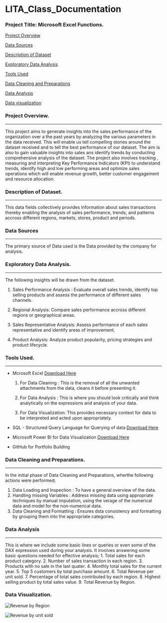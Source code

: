 # LITA_Class_Documentation

### Project Title: Microsoft Excel Functions.

[Project Overview](#project-overview)

[Data Sources](#data-sources)

[Description of Dataset](#description-of-dataset)

[Exploratory Data Analysis](#exploratory-data-analysis)

[Tools Used](#tools-used)

[Data Cleaning and Preparations](#data-cleaning-and-preparations)

[Data Analysis](#data-analysis)

[Data visualization](data-visualization)


### Project Overview.
---
This project aims to generate insights into the sales performance of the organization over a the past years by analyzing the various parameters in the data received. This will enable us tell compelling stories around the dataset received and to tell the best performance of our dataset. The aim is also to gain valuable insights into sales ans identify trends by conducting comprehensive analysis of the dataset. The project also involves tracking , measuring and interpreting Key Performance Indicators (KPI) to understand trends, identify high and low performing areas and optimize sales operations which will enable revenue growth, better customer engagement  and resource allocation.

### Description of Dataset.
---
This data fields collectively provides information about sales transactions thereby enabling the analysis of sales performance, trends, and patterns accross different regions, markets, stores, product and periods.


### Data Sources
---
The primary source of Data used is the Data provided by the company for analysis.


### Exploratory Data Analysis.
---
The following insights will be drawn from the dataset.
   
1. Sales Performance Analysis : Evaluate overall sales trends, identify top selling products and assess the performance of different sales channels.

2. Regional Analysis: Compare sales performance accross different regions or geographical areas.

3. Sales Representative Analysis: Assess performance of each sales representative and identify areas of improvement.

4. Product Analysis: Analyze product popularity, pricing strategies and product lifecycle.

### Tools Used.
---
-  Mcrosoft Excel [Download Here](https://www.microsoft.com)
    1. For Data Cleaning : This is the removal of all the unwanted attachments from the data, cleans it before presenting it.
   
    2. For Data Analysis : This is where you should look critically and think analytically on the expressions and analysis of your data.
   
    3. For Data Visualization: This provides necessary context for data to be interpreted and acted upon appropriately.

- SQL - Structured Query Language for Querying of data [Download Here](http://www.microsoft.com)

- Microsoft Power BI for Data Visualization  [Download Here](http://www.microsoft.com)

- GitHub for Portfolio Building

### Data Cleaning and Preparations.
---
 In the initial phase of Data Cleaning and Preparations, wherthe following actions were performed;
  1. Data Loading and Inspection : To have a general overview of the data.
  2. Handling missing Variables : Address missing data using appropriate techniques by manual imputation, using the verage of the numerical data and model for the non-numerical data.
  3. Data Cleaning and Formatting : Ensures dsta consistency and formatting by grouping them into the appropriate categories.
 
 ### Data Analysis
  ---
  This is where we include some basic lines or queries or even some of the DAX expression used during your analysis. It involves answering some basic questions needed for effective analysis;
    1. Total sales for each product category.
    2. Number of sales transaction in each region.
    3. Products with no sale in the last quater.
    4. Monthly total sales for the current year.
    5. Top 5 customers by total purchase amount.
    6. Total Revenue per unit sold.
    7. Percentage of total sales contributed by each region.
    8. Highest selling product by total sales value.
    9. Total Revenue by Region.
    
### Data Visualization.


![Revenue by Region](https://github.com/user-attachments/assets/aa82bd45-0cde-4a69-baa1-fb77808e304f)


![Revenue by unit sold](https://github.com/user-attachments/assets/a2adf8b7-0453-483c-b370-56c36bddbaf1)






